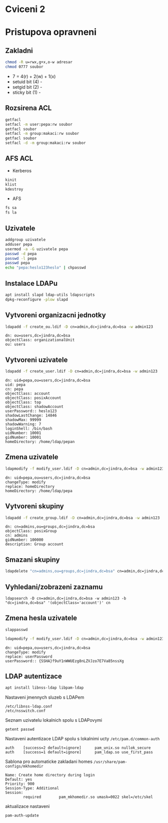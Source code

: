 # Cviceni 2

# Pristupova opravneni

## Zakladni

```bash
chmod -R u=rwx,g+x,o-w adresar
chmod 0777 soubor
```

* 7 = 4(r) + 2(w) + 1(x)
* setuid bit (4) - 
* setgid bit (2) -
* sticky bit (1) -

## Rozsirena ACL

```bash
getfacl
setfacl -m user:pepa:rw soubor
getfacl soubor
setfacl -m group:makaci:rw soubor
getfacl soubor
setfacl -d -m group:makaci:rw soubor
```

## AFS ACL

* Kerberos

```bash
kinit
klist
kdestroy
```

* AFS

```bash
fs sa
fs la
````

## Uzivatele

```bash
addgroup uzivatele
adduser pepa
usermod -a -G uzivatele pepa
passwd -d pepa
passwd -l pepa
passwd pepa
echo "pepa:heslo123heslo" | chpasswd
```

## Instalace LDAPu

```bash
apt install slapd ldap-utils ldapscripts
dpkg-reconfigure -plow slapd
```

## Vytvoreni organizacni jednotky
 
```bash
ldapadd -f create_ou.ldif -D cn=admin,dc=jindra,dc=bsa -w admin123
```

```ldif
dn: ou=users,dc=jindra,dc=bsa
objectClass: organizationalUnit
ou: users
``` 

## Vytvoreni uzivatele

```bash
ldapadd -f create_user.ldif -D cn=admin,dc=jindra,dc=bsa -w admin123
```

```ldif
dn: uid=pepa,ou=users,dc=jindra,dc=bsa
uid: pepa
cn: pepa
objectClass: account
objectClass: posixAccount
objectClass: top
objectClass: shadowAccount
userPassword:: heslo123
shadowLastChange: 14846
shadowMax: 99999
shadowWarning: 7
loginShell: /bin/bash
uidNumber: 10001
gidNumber: 10001
homeDirectory: /home/ldap/pepan
```

## Zmena uzivatele

```bash
ldapmodify -f modify_user.ldif -D cn=admin,dc=jindra,dc=bsa -w admin123
```

```ldif
dn: uid=pepa,ou=users,dc=jindra,dc=bsa
changeType: modify
replace: homeDirectory
homeDirectory: /home/ldap/pepa
```

## Vytvoreni skupiny

```bash
ldapadd -f create_group.ldif -D cn=admin,dc=jindra,dc=bsa -w admin123
```

```ldif
dn: cn=admins,ou=groups,dc=jindra,dc=bsa
objectClass: posixGroup
cn: admins
gidNumber: 100000
description: Group account
```

## Smazani skupiny

```bash
ldapdelete "cn=admins,ou=groups,dc=jindra,dc=bsa" cn=admin,dc=jindra,dc=bsa -w admin123
```

## Vyhledani/zobrazeni zaznamu

```ldif
ldapsearch -D cn=admin,dc=jindra,dc=bsa -w admin123 -b "dc=jindra,dc=bsa" '(objectClass='account')' cn
```

## Zmena hesla uzivatele

```bash
slappasswd
```

```bash
ldapmodify -f modify_user.ldif -D cn=admin,dc=jindra,dc=bsa -w admin123
```

```ldif
dn: uid=pepa,ou=users,dc=jindra,dc=bsa
changeType: modify
replace: userPassword
userPassword:: {SSHA}f9uY1nWWUEzg8nLZVJzo7E7Va85nssXg
```
 
## LDAP autentizace
 
```bash
apt install libnss-ldap libpam-ldap
```

Nastaveni jmennych sluzeb s LDAPem

```
/etc/libnss-ldap.conf
/etc/nsswitch.conf
```

Seznam uzivatelu lokalnich spolu s LDAPovymi

```
getent passwd
```

Nastaveni autentizace LDAP spolu s lokalnimi ucty `/etc/pam.d/common-auth`

```
auth    [success=2 default=ignore]      pam_unix.so nullok_secure
auth    [success=1 default=ignore]      pam_ldap.so use_first_pass
```

Sablona pro automaticke zakladani homes `/usr/share/pam-configs/mkhomedir`

```
Name: Create home directory during login
Default: yes
Priority: 900
Session-Type: Additional
Session:
        required        pam_mkhomedir.so umask=0022 skel=/etc/skel
```

aktualizace nastaveni

```
pam-auth-update
```


